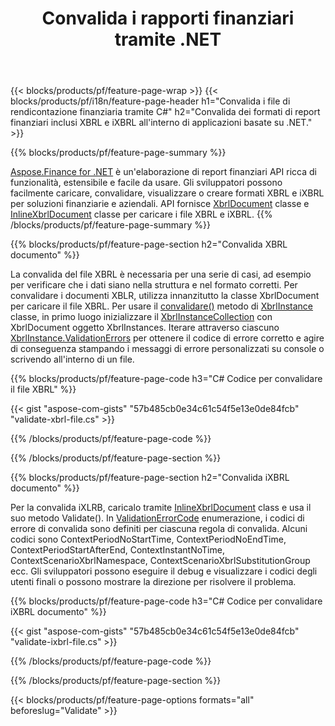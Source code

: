 ﻿---
title: Convalida i rapporti finanziari tramite .NET
url: /it/net/validate/
description:  C# codice per convalidare i rapporti finanziari nei file XBRL e iXBRL tramite la libreria .NET.
---
{{< blocks/products/pf/feature-page-wrap >}}
{{< blocks/products/pf/i18n/feature-page-header h1="Convalida i file di rendicontazione finanziaria tramite C#" h2="Convalida dei formati di report finanziari inclusi XBRL e iXBRL all\'interno di applicazioni basate su .NET." >}}

{{% blocks/products/pf/feature-page-summary %}}

[Aspose.Finance for .NET](https://products.aspose.com/finance/net/) è un'elaborazione di report finanziari API ricca di funzionalità, estensibile e facile da usare. Gli sviluppatori possono facilmente caricare, convalidare, visualizzare o creare formati XBRL e iXBRL per soluzioni finanziarie e aziendali. API fornisce [XbrlDocument](https://apireference.aspose.com/finance/net/aspose.finance.xbrl/xbrldocument) classe e  [InlineXbrlDocument](https://apireference.aspose.com/finance/net/aspose.finance.xbrl.inline/inlinexbrldocument) classe per caricare i file XBRL e iXBRL.
{{% /blocks/products/pf/feature-page-summary %}}

{{% blocks/products/pf/feature-page-section h2="Convalida XBRL documento" %}}

La convalida del file XBRL è necessaria per una serie di casi, ad esempio per verificare che i dati siano nella struttura e nel formato corretti. Per convalidare i documenti XBLR, utilizza innanzitutto la classe XbrlDocument per caricare il file XBRL. Per usare il [convalidare()](https://apireference.aspose.com/finance/net/aspose.finance.xbrl/xbrlinstance/methods/validate) metodo di [XbrlInstance](https://apireference.aspose.com/finance/net/aspose.finance.xbrl/xbrlinstance) classe, in primo luogo inizializzare il [XbrlInstanceCollection](https://apireference.aspose.com/finance/net/aspose.finance.xbrl/xbrlinstancecollection) con XbrlDocument oggetto XbrlInstances. Iterare attraverso ciascuno [XbrlInstance.ValidationErrors](https://apireference.aspose.com/finance/net/aspose.finance.xbrl/xbrlinstance/properties/validationerrors) per ottenere il codice di errore corretto e agire di conseguenza stampando i messaggi di errore personalizzati su console o scrivendo all'interno di un file.

{{% blocks/products/pf/feature-page-code h3="C# Codice per convalidare il file XBRL" %}}

{{< gist "aspose-com-gists" "57b485cb0e34c61c54f5e13e0de84fcb" "validate-xbrl-file.cs" >}} 

{{% /blocks/products/pf/feature-page-code %}}

{{% /blocks/products/pf/feature-page-section %}}

{{% blocks/products/pf/feature-page-section h2="Convalida iXBRL documento" %}}

Per la convalida iXLRB, caricalo tramite [InlineXbrlDocument](https://apireference.aspose.com/finance/net/aspose.finance.xbrl.inline/inlinexbrldocument) class e usa il suo metodo Validate(). In [ValidationErrorCode](https://apireference.aspose.com/finance/net/aspose.finance.xbrl.validator/validationerrorcode) enumerazione, i codici di errore di convalida sono definiti per ciascuna regola di convalida. Alcuni codici sono ContextPeriodNoStartTime, ContextPeriodNoEndTime, ContextPeriodStartAfterEnd, ContextInstantNoTime, ContextScenarioXbrlNamespace, ContextScenarioXbrlSubstitutionGroup ecc. Gli sviluppatori possono eseguire il debug e visualizzare i codici degli utenti finali o possono mostrare la direzione per risolvere il problema.

{{% blocks/products/pf/feature-page-code h3="C# Codice per convalidare iXBRL documento" %}}

{{< gist "aspose-com-gists" "57b485cb0e34c61c54f5e13e0de84fcb" "validate-ixbrl-file.cs" >}}

{{% /blocks/products/pf/feature-page-code %}}

{{% /blocks/products/pf/feature-page-section %}}

{{< blocks/products/pf/feature-page-options formats="all" beforeslug="Validate" >}}